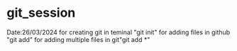 # git_session
Date:26/03/2024
for creating git in teminal "git init"
for adding files in github "git add<filename>"
for adding multiple files in git"git add *"
